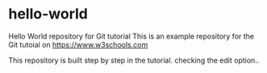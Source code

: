 # hello-world
Hello World repository for Git tutorial
This is an example repository for the Git tutoial on https://www.w3schools.com

This repository is built step by step in the tutorial.
checking the edit option..
